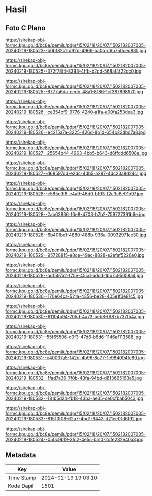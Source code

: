 # Hasil

## Foto C Plano

https://sirekap-obj-formc.kpu.go.id/bc8e/pemilu/pdpr/15/02/18/20/07/1502182007005-20240219-180523--b0bf82c1-d92d-4969-ba0b-c6b750ced835.jpg

https://sirekap-obj-formc.kpu.go.id/bc8e/pemilu/pdpr/15/02/18/20/07/1502182007005-20240219-180525--372f78f4-8393-4ffb-b2dd-568af4f22dc0.jpg

https://sirekap-obj-formc.kpu.go.id/bc8e/pemilu/pdpr/15/02/18/20/07/1502182007005-20240219-180525--6777a6da-eedb-48a1-8186-1cf387898970.jpg

https://sirekap-obj-formc.kpu.go.id/bc8e/pemilu/pdpr/15/02/18/20/07/1502182007005-20240219-180526--ce354cf9-9776-4240-a1fa-e00fa253dea3.jpg

https://sirekap-obj-formc.kpu.go.id/bc8e/pemilu/pdpr/15/02/18/20/07/1502182007005-20240219-180526--e4215a7a-3225-426d-8b1d-654b22dbd7a8.jpg

https://sirekap-obj-formc.kpu.go.id/bc8e/pemilu/pdpr/15/02/18/20/07/1502182007005-20240219-180527--25654b44-4963-4bb5-b643-d6ffddd6508e.jpg

https://sirekap-obj-formc.kpu.go.id/bc8e/pemilu/pdpr/15/02/18/20/07/1502182007005-20240219-180527--d68597dd-e2dc-4db5-a287-4dc23a8d24c1.jpg

https://sirekap-obj-formc.kpu.go.id/bc8e/pemilu/pdpr/15/02/18/20/07/1502182007005-20240219-180528--c585c9f6-e4a9-46d0-bf93-f2c3c6e91b97.jpg

https://sirekap-obj-formc.kpu.go.id/bc8e/pemilu/pdpr/15/02/18/20/07/1502182007005-20240219-180528--2ab63836-f0e8-4703-b7b2-759727391b6e.jpg

https://sirekap-obj-formc.kpu.go.id/bc8e/pemilu/pdpr/15/02/18/20/07/1502182007005-20240219-180528--6b40fbe1-4880-488b-936a-00932971ee30.jpg

https://sirekap-obj-formc.kpu.go.id/bc8e/pemilu/pdpr/15/02/18/20/07/1502182007005-20240219-180529--95728815-e8ce-49ac-8828-e2efaf5226e0.jpg

https://sirekap-obj-formc.kpu.go.id/bc8e/pemilu/pdpr/15/02/18/20/07/1502182007005-20240219-180529--adf597a2-f75e-45cd-adcd-1bb7c95058a4.jpg

https://sirekap-obj-formc.kpu.go.id/bc8e/pemilu/pdpr/15/02/18/20/07/1502182007005-20240219-180530--170e64ca-521a-4356-be28-405e1f3e81c5.jpg

https://sirekap-obj-formc.kpu.go.id/bc8e/pemilu/pdpr/15/02/18/20/07/1502182007005-20240219-180530--61104b94-705d-4a73-beb8-0f87b737f54a.jpg

https://sirekap-obj-formc.kpu.go.id/bc8e/pemilu/pdpr/15/02/18/20/07/1502182007005-20240219-180531--55f65506-d0f3-47d6-b6d6-1146af113588.jpg

https://sirekap-obj-formc.kpu.go.id/bc8e/pemilu/pdpr/15/02/18/20/07/1502182007005-20240219-180531--c40037a5-142d-4b96-8c77-1e984094fe60.jpg

https://sirekap-obj-formc.kpu.go.id/bc8e/pemilu/pdpr/15/02/18/20/07/1502182007005-20240219-180532--1fad7a36-7f0b-43fa-94bd-d813665163a5.jpg

https://sirekap-obj-formc.kpu.go.id/bc8e/pemilu/pdpr/15/02/18/20/07/1502182007005-20240219-180532--181b5d24-fb18-43ba-ae35-ce0cfbab5043.jpg

https://sirekap-obj-formc.kpu.go.id/bc8e/pemilu/pdpr/15/02/18/20/07/1502182007005-20240219-180533--61513f08-62a7-4bd1-9443-d21ee01d6f92.jpg

https://sirekap-obj-formc.kpu.go.id/bc8e/pemilu/pdpr/15/02/18/20/07/1502182007005-20240219-180524--050c9b19-3fc2-4e5c-ba10-2dfe232e40a3.jpg


## Metadata

| Key        | Value               |
| ---------- | ------------------- |
| Time Stamp | 2024-02-19 19:03:10 |
| Kode Dapil | 1501                |



